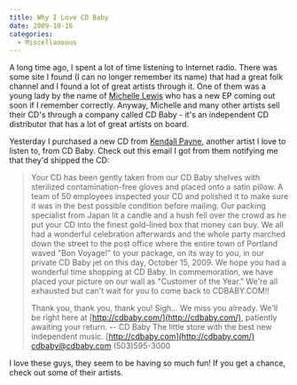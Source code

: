```yaml
---
title: Why I Love CD Baby
date: 2009-10-16
categories: 
  - Miscellaneous
---
```


A long time ago, I spent a lot of time listening to Internet radio. There was some site I found (I can no longer remember its name) that had a great folk channel and I found a lot of great artists through it. One of them was a young lady by the name of [Michelle Lewis](http://www.michellelewismusic.com/) who has a new EP coming out soon if I remember correctly. Anyway, Michelle and many other artists sell their CD's through a company called CD Baby - it's an independent CD distributor that has a lot of great artists on board.

Yesterday I purchased a new CD from [Kendall Payne](http://www.kendallpayne.com/), another artist I love to listen to, from CD Baby. Check out this email I got from them notifying me that they'd shipped the CD:

> Your CD has been gently taken from our CD Baby shelves with sterilized contamination-free gloves and placed onto a satin pillow. A team of 50 employees inspected your CD and polished it to make sure it was in the best possible condition before mailing. Our packing specialist from Japan lit a candle and a hush fell over the crowd as he put your CD into the finest gold-lined box that money can buy. We all had a wonderful celebration afterwards and the whole party marched down the street to the post office where the entire town of Portland waved "Bon Voyage!" to your package, on its way to you, in our private CD Baby jet on this day, October 15, 2009. We hope you had a wonderful time shopping at CD Baby. In commemoration, we have placed your picture on our wall as "Customer of the Year." We're all exhausted but can't wait for you to come back to CDBABY.COM!!
> 
> Thank you, thank you, thank you! Sigh... We miss you already. We'll be right here at [http://cdbaby.com/](http://cdbaby.com/), patiently awaiting your return. -- CD Baby The little store with the best new independent music. [http://cdbaby.com](http://cdbaby.com/) [cdbaby@cdbaby.com](mailto:) (503)595-3000

I love these guys, they seem to be having so much fun! If you get a chance, check out some of their artists.
